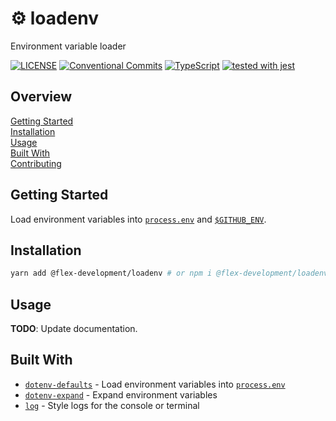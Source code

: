 # :gear: loadenv

Environment variable loader

[![LICENSE](https://img.shields.io/github/license/flex-development/loadenv.svg)](LICENSE)
[![Conventional Commits](https://img.shields.io/badge/Conventional%20Commits-1.0.0-yellow.svg)](https://conventionalcommits.org)
[![TypeScript](https://badgen.net/badge/-/typescript?icon=typescript&label)](https://www.typescriptlang.org/)
[![tested with jest](https://img.shields.io/badge/tested_with-jest-99424f.svg)](https://github.com/facebook/jest)

## Overview

[Getting Started](#getting-started)  
[Installation](#installation)  
[Usage](#usage)  
[Built With](#built-with)  
[Contributing](CONTRIBUTING.md)

## Getting Started

Load environment variables into [`process.env`][2] and [`$GITHUB_ENV`][5].

## Installation

```zsh
yarn add @flex-development/loadenv # or npm i @flex-development/loadenv
```

## Usage

**TODO**: Update documentation.

## Built With

- [`dotenv-defaults`][1] - Load environment variables into [`process.env`][2]
- [`dotenv-expand`][3] - Expand environment variables
- [`log`][4] - Style logs for the console or terminal

[1]: https://github.com/mrsteele/dotenv-defaults
[2]: https://nodejs.org/docs/latest/api/process.html#process_process_env
[3]: https://github.com/motdotla/dotenv-expand
[4]: https://github.com/flex-development/log
[5]:
  https://docs.github.com/en/actions/learn-github-actions/workflow-commands-for-github-actions#setting-an-environment-variable
